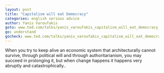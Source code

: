 ```yaml
---
layout: post
title: "Capitalism will eat Democracy"
categories: english serious advice
author: Yanis Varoufakis
goto: www.ted.com/talks/yanis_varoufakis_capitalism_will_eat_democracy_unless_we_speak_up/
go: understand
gocheck: www.ted.com/talks/yanis_varoufakis_capitalism_will_eat_democracy_unless_we_speak_up/transcript?language=en#t-999741
---
```

When you try to keep alive an economic system that architecturally cannot survive, through political will and through authoritarianism, you may succeed in prolonging it, but when change happens it happens very abruptly and catastrophically..
